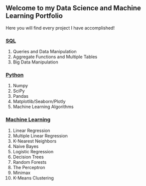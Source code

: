 ## Welcome to my Data Science and Machine Learning Portfolio

Here you will find every project I have accomplished!

### [SQL](https://github.com/nwoodr94/sql-projects)
1. Queries and Data Manipulation
2. Aggregate Functions and Multiple Tables
3. Big Data Manipulation

### [Python](https://github.com/nwoodr94/python-projects)
1. Numpy
2. SciPy
3. Pandas
4. Matplotlib/Seaborn/Plotly
5. Machine Learning Algorithms

### [Machine Learning](https://github.com/nwoodr94/machine-learning)
1. Linear Regression
2. Multiple Linear Regression
3. K-Nearest Neighbors
4. Naive Bayes
5. Logistic Regression
6. Decision Trees
7. Random Forests
8. The Perceptron
9. Minimax
10. K-Means Clustering
